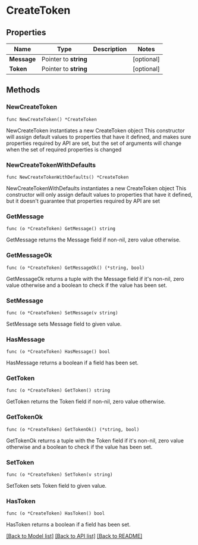 # CreateToken

## Properties

Name | Type | Description | Notes
------------ | ------------- | ------------- | -------------
**Message** | Pointer to **string** |  | [optional] 
**Token** | Pointer to **string** |  | [optional] 

## Methods

### NewCreateToken

`func NewCreateToken() *CreateToken`

NewCreateToken instantiates a new CreateToken object
This constructor will assign default values to properties that have it defined,
and makes sure properties required by API are set, but the set of arguments
will change when the set of required properties is changed

### NewCreateTokenWithDefaults

`func NewCreateTokenWithDefaults() *CreateToken`

NewCreateTokenWithDefaults instantiates a new CreateToken object
This constructor will only assign default values to properties that have it defined,
but it doesn't guarantee that properties required by API are set

### GetMessage

`func (o *CreateToken) GetMessage() string`

GetMessage returns the Message field if non-nil, zero value otherwise.

### GetMessageOk

`func (o *CreateToken) GetMessageOk() (*string, bool)`

GetMessageOk returns a tuple with the Message field if it's non-nil, zero value otherwise
and a boolean to check if the value has been set.

### SetMessage

`func (o *CreateToken) SetMessage(v string)`

SetMessage sets Message field to given value.

### HasMessage

`func (o *CreateToken) HasMessage() bool`

HasMessage returns a boolean if a field has been set.

### GetToken

`func (o *CreateToken) GetToken() string`

GetToken returns the Token field if non-nil, zero value otherwise.

### GetTokenOk

`func (o *CreateToken) GetTokenOk() (*string, bool)`

GetTokenOk returns a tuple with the Token field if it's non-nil, zero value otherwise
and a boolean to check if the value has been set.

### SetToken

`func (o *CreateToken) SetToken(v string)`

SetToken sets Token field to given value.

### HasToken

`func (o *CreateToken) HasToken() bool`

HasToken returns a boolean if a field has been set.


[[Back to Model list]](../README.md#documentation-for-models) [[Back to API list]](../README.md#documentation-for-api-endpoints) [[Back to README]](../README.md)


